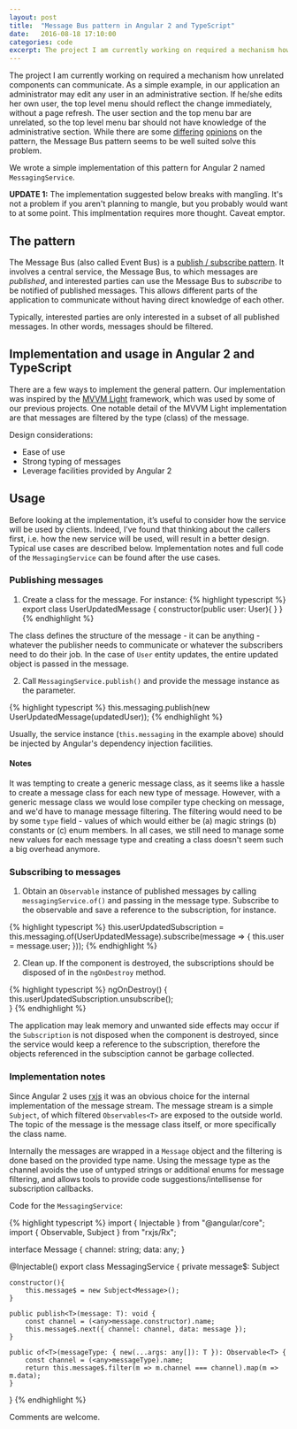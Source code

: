 ```yaml
---
layout: post
title:  "Message Bus pattern in Angular 2 and TypeScript"
date:   2016-08-18 17:10:00
categories: code
excerpt: The project I am currently working on required a mechanism how unrelated components can communicate. As a simple example, in our application an administrator may edit any user in an administrative section. If he/she edits her own user, the top level menu should reflect the change immediately, without a page refresh. The user section and the top menu bar are unrelated, so the top level menu bar should not have knowledge of the administrative section. The Message Bus pattern seems to be well suited solve this problem.
---
```


The project I am currently working on required a mechanism how unrelated components can communicate. As a simple example, in our application an administrator may edit any user in an administrative section. If he/she edits her own user, the top level menu should reflect the change immediately, without a page refresh. The user section and the top menu bar are unrelated, so the top level menu bar should not have knowledge of the administrative section. While there are some [differing](http://endlesswhileloop.com/blog/2015/06/11/stop-using-event-buses/) [opinions](http://stackoverflow.com/questions/3987391/why-people-use-message-event-buses-in-their-code) on the pattern, the Message Bus pattern seems to be well suited solve this problem.

We wrote a simple implementation of this pattern for Angular 2 named `MessagingService`.  

**UPDATE 1:** The implementation suggested below breaks with mangling. It's not a problem if you aren't planning to mangle, but you probably would want to at some point. This implmentation requires more thought. Caveat emptor.

## The pattern

The Message Bus (also called Event Bus) is a [publish / subscribe pattern](https://en.wikipedia.org/wiki/Publish–subscribe_pattern). It involves a central service, the Message Bus, to which messages are *published*, and interested parties can use the Message Bus to *subscribe* to be notified of published messages. This allows different parts of the application to communicate without having direct knowledge of each other.

Typically, interested parties are only interested in a subset of all published messages. In other words, messages should be filtered.

## Implementation and usage in Angular 2 and TypeScript

There are a few ways to implement the general pattern. Our implementation was inspired by the [MVVM Light](http://www.mvvmlight.net) framework, which was used by some of our previous projects. One notable detail of the MVVM Light implementation are that messages are filtered by the type (class) of the message.

Design considerations:

* Ease of use
* Strong typing of messages
* Leverage facilities provided by Angular 2

## Usage

Before looking at the implementation, it’s useful to consider how the service will be used by clients. Indeed, I’ve found that thinking about the callers first, i.e. how the new service will be used, will result in a better design.
Typical use cases are described below. Implementation notes and full code of the `MessagingService` can be found after the use cases.

### Publishing messages

1. Create a class for the message. For instance:
{% highlight typescript %}
export class UserUpdatedMessage {
    constructor(public user: User){ }
}
{% endhighlight %}

The class defines the structure of the message - it can be anything - whatever the publisher needs to communicate or whatever the subscribers need to do their job. In the case of `User` entity updates, the entire updated object is passed in the message.

2. Call `MessagingService.publish()` and provide the message instance as the parameter.

{% highlight typescript %}
this.messaging.publish(new UserUpdatedMessage(updatedUser));
{% endhighlight %}

Usually, the service instance (`this.messaging` in the example above) should be injected by Angular's dependency injection facilities.

#### Notes

It was tempting to create a generic message class, as it seems like a hassle to create a message class for each new type of message. However, with a generic message class we would lose compiler type checking on message, and we'd have to manage message filtering. The filtering would need to be by some `type` field - values of which would either be (a) magic strings (b) constants or (c) enum members. In all cases, we still need to manage some new values for each message type and creating a class doesn't seem such a big overhead anymore.


### Subscribing to messages

1. Obtain an `Observable` instance of published messages by calling `messagingService.of()` and passing in the message type. Subscribe to the observable and save a reference to the subscription, for instance.

{% highlight typescript %}
this.userUpdatedSubscription = this.messaging.of(UserUpdatedMessage).subscribe(message => {
    this.user = message.user;
})); 
{% endhighlight %}

2. Clean up. If the component is destroyed, the subscriptions should be disposed of in the `ngOnDestroy` method.

{% highlight typescript %}
ngOnDestroy() {
    this.userUpdatedSubscription.unsubscribe();    
}
{% endhighlight %}

The application may leak memory and unwanted side effects may occur if the `Subscription` is not disposed when the component is destroyed, since the service would keep a reference to the subscription, therefore the objects referenced in the subsciption cannot be garbage collected.

### Implementation notes

Since Angular 2 uses [rxjs](https://github.com/ReactiveX/rxjs) it was an obvious choice for the internal implementation of the message stream. The message stream is a simple `Subject`, of which filtered `Observables<T>` are exposed to the outside world. The topic of the message is the message class itself, or more specifically the class name. 

Internally the messages are wrapped in a `Message` object and the filtering is done based on the provided type name. Using the message type as the channel avoids the use of untyped strings or additional enums for message filtering, and allows tools to provide code suggestions/intellisense for subscription callbacks. 

Code for the `MessagingService`:

{% highlight typescript %}
import { Injectable } from "@angular/core";
import { Observable, Subject } from "rxjs/Rx";

interface Message {
    channel: string;
    data: any;
}

@Injectable()
export class MessagingService {
    private message$: Subject<Message>

    constructor(){
        this.message$ = new Subject<Message>();
    }

    public publish<T>(message: T): void {
        const channel = (<any>message.constructor).name;
        this.message$.next({ channel: channel, data: message });
    }

    public of<T>(messageType: { new(...args: any[]): T }): Observable<T> {
        const channel = (<any>messageType).name;
        return this.message$.filter(m => m.channel === channel).map(m => m.data);
    }
}
{% endhighlight %}

Comments are welcome. 